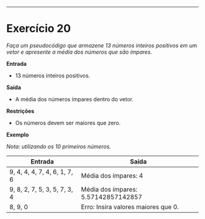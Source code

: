 ---
# Exercício 20

*Faça um pseudocódigo que armazene 13 números inteiros positivos em um vetor e apresente a média dos números que são ímpares.*

**Entrada**

- 13 números inteiros positivos.

**Saída**

- A média dos números ímpares dentro do vetor.

**Restrições**

- Os números devem ser maiores que zero.

**Exemplo**

*Nota: utilizando os 10 primeiros números.*

| Entrada                           | Saída                          |
|-----------------------------------|--------------------------------|
| 9, 4, 4, 4, 7, 4, 6, 1, 7, 6      | Média dos ímpares: 4          |
| 9, 8, 2, 7, 5, 3, 5, 7, 3, 4      | Média dos ímpares: 5.57142857142857 |
| 8, 9, 0                           | Erro: Insira valores maiores que 0.|
